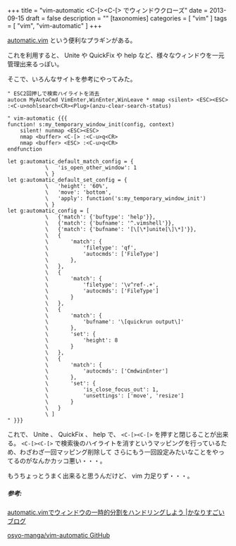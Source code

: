 +++
title = "vim-automatic <C-[><C-[> でウィンドウクローズ"
date = 2013-09-15
draft = false
description = ""
[taxonomies]
categories = [ "vim" ]
tags = [ "vim", "vim-automatic" ]
+++

[automatic.vim](https://github.com/osyo-manga/vim-automatic)
という便利なプラギンがある。

これを利用すると、 Unite や QuickFix や help
など、様々なウィンドウを一元管理出来るっぽい。

そこで、いろんなサイトを参考にやってみた。

```vim
" ESC2回押しで検索ハイライトを消去
autocm MyAutoCmd VimEnter,WinEnter,WinLeave * nmap <silent> <ESC><ESC> :<C-u>nohlsearch<CR><Plug>(anzu-clear-search-status)

" vim-automatic {{{
function! s:my_temporary_window_init(config, context)
    silent! nunmap <ESC><ESC>
    nmap <buffer> <C-[> :<C-u>q<CR>
    nmap <buffer> <ESC> :<C-u>q<CR>
endfunction

let g:automatic_default_match_config = {
            \   'is_open_other_window': 1
            \ }
let g:automatic_default_set_config = {
            \   'height': '60%',
            \   'move': 'bottom',
            \   'apply': function('s:my_temporary_window_init')
            \ }
let g:automatic_config = [
            \   {'match': {'buftype': 'help'}},
            \   {'match': {'bufname': '^.vimshell'}},
            \   {'match': {'bufname': '[\[\*]unite[\]\*]'}},
            \   {
            \       'match': {
            \           'filetype': 'qf',
            \           'autocmds': ['FileType']
            \       },
            \   },
            \   {
            \       'match': {
            \           'filetype': '\v^ref-.+',
            \           'autocmds': ['FileType']
            \       }
            \   },
            \   {
            \       'match': {
            \           'bufname': '\[quickrun output\]'
            \       },
            \       'set': {
            \           'height': 8
            \       }
            \   },
            \   {
            \       'match': {
            \           'autocmds': ['CmdwinEnter']
            \       },
            \       'set': {
            \           'is_close_focus_out': 1,
            \           'unsettings': ['move', 'resize']
            \       }
            \   }
            \ ]
" }}}
```

これで、 Unite 、 QuickFix 、 help で、 `<C-[><C-[>`
を押すと閉じることが出来る。 `<C-[><C-[>`
で検索後のハイライトを消すというマッピングを行っているため、わざわざ一回マッピング削除して
さらにもう一回設定みたいなことをやってるのがなんかカッコ悪い・・・。

もうちょっとうまく出来ると思うんだけど、 vim 力足りず・・・。

##### 参考:

[automatic.vimでウィンドウの一時的分割をハンドリングしよう |かなりすごいブログ](http://blog.supermomonga.com/articles/vim/automatic.html)

[osyo-manga/vim-automatic GitHub](https://github.com/osyo-manga/vim-automatic)
